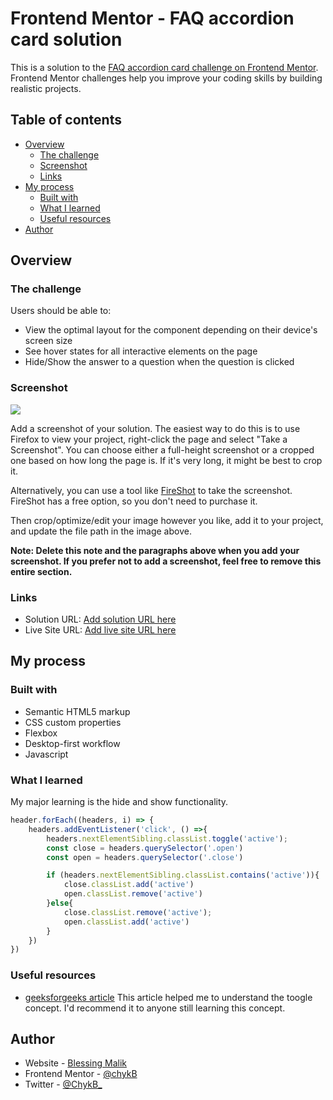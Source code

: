 # Frontend Mentor - FAQ accordion card solution

This is a solution to the [FAQ accordion card challenge on Frontend Mentor](https://www.frontendmentor.io/challenges/faq-accordion-card-XlyjD0Oam). Frontend Mentor challenges help you improve your coding skills by building realistic projects. 

## Table of contents

- [Overview](#overview)
  - [The challenge](#the-challenge)
  - [Screenshot](#screenshot)
  - [Links](#links)
- [My process](#my-process)
  - [Built with](#built-with)
  - [What I learned](#what-i-learned)
  - [Useful resources](#useful-resources)
- [Author](#author)
 

## Overview

### The challenge

Users should be able to:

- View the optimal layout for the component depending on their device's screen size
- See hover states for all interactive elements on the page
- Hide/Show the answer to a question when the question is clicked

### Screenshot

![](./screenshot.jpg)

Add a screenshot of your solution. The easiest way to do this is to use Firefox to view your project, right-click the page and select "Take a Screenshot". You can choose either a full-height screenshot or a cropped one based on how long the page is. If it's very long, it might be best to crop it.

Alternatively, you can use a tool like [FireShot](https://getfireshot.com/) to take the screenshot. FireShot has a free option, so you don't need to purchase it. 

Then crop/optimize/edit your image however you like, add it to your project, and update the file path in the image above.

**Note: Delete this note and the paragraphs above when you add your screenshot. If you prefer not to add a screenshot, feel free to remove this entire section.**

### Links

- Solution URL: [Add solution URL here](https://your-solution-url.com)
- Live Site URL: [Add live site URL here](https://your-live-site-url.com)

## My process

### Built with

- Semantic HTML5 markup
- CSS custom properties
- Flexbox
- Desktop-first workflow
- Javascript



### What I learned
My major learning is the hide and show functionality.
```javascript
header.forEach((headers, i) => {
    headers.addEventListener('click', () =>{
        headers.nextElementSibling.classList.toggle('active');
        const close = headers.querySelector('.open')
        const open = headers.querySelector('.close')

        if (headers.nextElementSibling.classList.contains('active')){
            close.classList.add('active')
            open.classList.remove('active')
        }else{
            close.classList.remove('active');
            open.classList.add('active')
        }
    })
})
```



### Useful resources
- [geeksforgeeks article](https://www.geeksforgeeks.org/how-to-create-a-faq-page-using-javascript/)
This article helped me to understand the toogle concept.  I'd recommend it to anyone still learning this concept.



## Author

- Website - [Blessing Malik](https://www.your-site.com)
- Frontend Mentor - [@chykB](https://www.frontendmentor.io/profile/chykB)
- Twitter - [@ChykB_](https://twitter.com/ChykB_?t=uvQ-FJKVC89P0w_65PAl4A&s=09)





